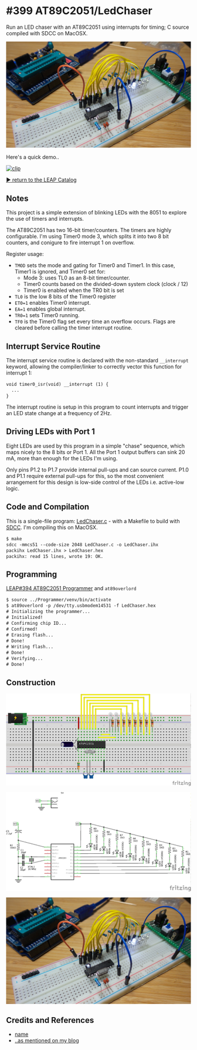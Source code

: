 # #399 AT89C2051/LedChaser

Run an LED chaser with an AT89C2051 using interrupts for timing; C source compiled with SDCC on MacOSX.

![Build](./assets/LedChaser_build.jpg?raw=true)

Here's a quick demo..

[![clip](http://img.youtube.com/vi/OgvEktRaQ-w/0.jpg)](http://www.youtube.com/watch?v=OgvEktRaQ-w)

[:arrow_forward: return to the LEAP Catalog](https://leap.tardate.com)

## Notes

This project is a simple extension of blinking LEDs with the 8051 to explore the use of timers and interrupts.

The AT89C2051 has two 16-bit timer/counters.
The timers are highly configurable. I'm using Timer0 mode 3, which splits it into two 8 bit counters,
and conigure to fire interrupt 1 on overflow.

Register usage:

* `TMOD` sets the mode and gating for Timer0 and Timer1. In this case, Timer1 is ignored, and Timer0 set for:
    - Mode 3: uses TL0 as an 8-bit timer/counter.
    - Timer0 counts based on the divided-down system clock (clock / 12)
    - Timer0 is enabled when the TR0 bit is set
* `TL0` is the low 8 bits of the Timer0 register
* `ET0=1` enables Timer0 interrupt.
* `EA=1`  enables global interrupt.
* `TR0=1` sets Timer0 running.
* `TF0` is the Timer0 flag set every time an overflow occurs. Flags are cleared before calling the timer interrupt routine.


## Interrupt Service Routine

The interrupt service routine is declared with the non-standard `__interrupt` keyword,
allowing the compiler/linker to correctly vector this function for interrupt 1:

```
void timer0_isr(void) __interrupt (1) {
  ...
}
```

The interrupt routine is setup in this program to count interrupts and trigger an LED state change at a frequency of 2Hz.


## Driving LEDs with Port 1

Eight LEDs are used by this program in a simple "chase" sequence, which maps nicely to the 8 bits or Port 1.
All the Port 1 output buffers can sink 20 mA, more than enough for the LEDs I'm using.

Only pins P1.2 to P1.7 provide internal pull-ups and can source current. P1.0 and P1.1 require external pull-ups for this,
so the most convenient arrangement for this design is low-side control of the LEDs i.e. active-low logic.


## Code and Compilation

This is a single-file program: [LedChaser.c](./LedChaser.c) - with a Makefile to build with
[SDCC](http://sdcc.sourceforge.net). I'm compiling this on MacOSX.

```
$ make
sdcc -mmcs51 --code-size 2048 LedChaser.c -o LedChaser.ihx
packihx LedChaser.ihx > LedChaser.hex
packihx: read 15 lines, wrote 19: OK.
```


## Programming

[LEAP#394 AT89C2051 Programmer](../Programmer) and `at89overlord`

```
$ source ../Programmer/venv/bin/activate
$ at89overlord -p /dev/tty.usbmodem14531 -f LedChaser.hex
# Initializing the programmer...
# Initialized!
# Confirming chip ID...
# Confirmed!
# Erasing flash...
# Done!
# Writing flash...
# Done!
# Verifying...
# Done!

```


## Construction

![Breadboard](./assets/LedChaser_bb.jpg?raw=true)

![Schematic](./assets/LedChaser_schematic.jpg?raw=true)

![Build](./assets/LedChaser_build.jpg?raw=true)

## Credits and References
* [name](url)
* [..as mentioned on my blog](https://blog.tardate.com/)

